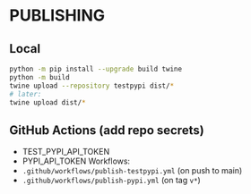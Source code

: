 # PUBLISHING

## Local
```bash
python -m pip install --upgrade build twine
python -m build
twine upload --repository testpypi dist/*
# later:
twine upload dist/*
```

## GitHub Actions (add repo secrets)
- TEST_PYPI_API_TOKEN
- PYPI_API_TOKEN
Workflows:
- `.github/workflows/publish-testpypi.yml` (on push to main)
- `.github/workflows/publish-pypi.yml` (on tag `v*`)